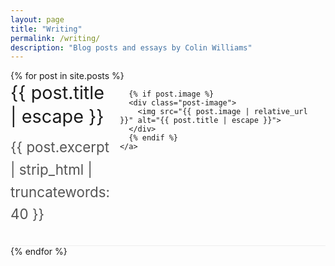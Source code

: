 ```yaml
---
layout: page
title: "Writing"
permalink: /writing/
description: "Blog posts and essays by Colin Williams"
---
```


<style>
section .post-list {
  width: 55%;
  margin: 0;
  padding: 0;
}

.post-item {
  margin-bottom: 0rem;
  padding-bottom: 2rem;
  border-bottom: 1px solid #eee;
}

.post-item:last-child {
  border-bottom: none;
}

.post-link {
  display: flex;
  gap: 1rem;
  align-items: flex-start;
  text-decoration: none;
  color: inherit;
  padding: 1rem;
  margin: -1rem;
  border-radius: 3px;
  transition: background-color 0.2s ease;
}

.post-link:hover {
  background-color: rgba(0, 0, 0, 0.02);
}

.post-content {
  flex: 1;
}

.post-image {
  flex-shrink: 0;
  width: 140px;
  height: 140px;
  border-radius: 4px;
  overflow: hidden;
  order: 2;
}

.post-image img {
  width: 100%;
  height: 100%;
  object-fit: cover;
  display: block;
}

.post-title {
  font-size: 1.8rem;
  font-weight: 400;
  line-height: 1.3;
  margin-bottom: 0.8rem;
  margin-top: 0;
}

.post-title a {
  text-decoration: none;
  color: inherit;
}

.post-excerpt {
  font-size: 1.4rem;
  line-height: 1.6;
  color: #555;
  margin: 0;
}

@media (prefers-color-scheme: dark) {
  .post-item {
    border-bottom-color: #333;
  }
  
  .post-link:hover {
    background-color: rgba(255, 255, 255, 0.03);
  }
  
  .post-excerpt {
    color: #aaa;
  }
}

@media (max-width: 760px) {
  section .post-list {
    width: 100%;
  }
  
  .post-link {
    flex-direction: column;
    gap: 0rem;
  }
  
  .post-image {
    order: -1;
    width: 100%;
    height: 160px;
  }
  
  .post-title {
    font-size: 1.6rem;
  }
}
</style>

<div class="post-list">
{% for post in site.posts %}
  <article class="post-item">
    <a href="{{ post.url | relative_url }}" class="post-link">
      <div class="post-content">
        <h2 class="post-title">{{ post.title | escape }}</h2>
        <p class="post-excerpt">{{ post.excerpt | strip_html | truncatewords: 40 }}</p>
      </div>
      
      {% if post.image %}
      <div class="post-image">
        <img src="{{ post.image | relative_url }}" alt="{{ post.title | escape }}">
      </div>
      {% endif %}
    </a>
  </article>
{% endfor %}
</div>